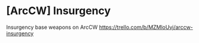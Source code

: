 # [ArcCW] Insurgency
Insurgency base weapons on ArcCW
https://trello.com/b/MZMloUvj/arccw-insurgency
